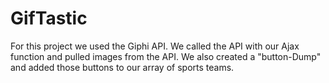# GifTastic
For this project we used the Giphi API.
We called the API with our Ajax function and pulled images from the API.
We also created a "button-Dump" and added those buttons to our array of sports teams.
